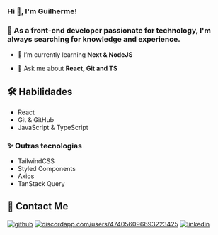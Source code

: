 ### Hi 👋, I'm Guilherme!
### 🚀 As a front-end developer passionate for technology, I'm always searching for knowledge and experience.

- 🌱 I’m currently learning **Next & NodeJS**

- 💬 Ask me about **React, Git and TS**


## 🛠 Habilidades
- React
- Git & GitHub
- JavaScript & TypeScript

### ✨ Outras tecnologias
- TailwindCSS
- Styled Components
- Axios
- TanStack Query


## 📱 Contact Me

<p align="left">
<a href="https://github.com/xbozo" target="blank"><img align="center" src="https://img.shields.io/badge/GitHub-100000?style=for-the-badge&logo=github&logoColor=white" alt="github" /></a>
<a href="https://discord.gg/discordapp.com/users/474056096693223425" target="blank"><img align="center" src="https://img.shields.io/badge/Discord-7289DA?style=for-the-badge&logo=discord&logoColor=white" alt="discordapp.com/users/474056096693223425" /></a>
<a href="https://linkedin.com/in/guilherme-viana-291a20268" target="blank"><img align="center" src="https://img.shields.io/badge/linkedin-0A66C2?style=for-the-badge&logo=linkedin&logoColor=white" alt="linkedin" /></a>
</p>

